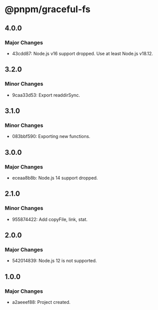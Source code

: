 # @pnpm/graceful-fs

## 4.0.0

### Major Changes

- 43cdd87: Node.js v16 support dropped. Use at least Node.js v18.12.

## 3.2.0

### Minor Changes

- 9caa33d53: Export readdirSync.

## 3.1.0

### Minor Changes

- 083bbf590: Exporting new functions.

## 3.0.0

### Major Changes

- eceaa8b8b: Node.js 14 support dropped.

## 2.1.0

### Minor Changes

- 955874422: Add copyFile, link, stat.

## 2.0.0

### Major Changes

- 542014839: Node.js 12 is not supported.

## 1.0.0

### Major Changes

- a2aeeef88: Project created.
